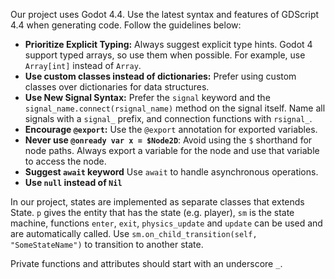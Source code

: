 Our project uses Godot 4.4. Use the latest syntax and features of GDScript 4.4 when generating code. Follow the guidelines below:

- **Prioritize Explicit Typing:** Always suggest explicit type hints. Godot 4 support typed arrays, so use them when possible. For example, use `Array[int]` instead of `Array`.
- **Use custom classes instead of dictionaries:** Prefer using custom classes over dictionaries for data structures.
- **Use New Signal Syntax:** Prefer the `signal` keyword and the `signal_name.connect(rsignal_name)` method on the signal itself. Name all signals with a `signal_` prefix, and connection functions with `rsignal_`.
- **Encourage `@export`:** Use the `@export` annotation for exported variables.
- **Never use `@onready var x = $Node2D`**: Avoid using the `$` shorthand for node paths. Always export a variable for the node and use that variable to access the node.
- **Suggest `await` keyword** Use `await` to handle asynchronous operations.
- **Use `null` instead of `Nil`**

In our project, states are implemented as separate classes that extends State. `p` gives the entity that has the state (e.g. player), `sm` is the state machine, functions `enter`, `exit`, `physics_update` and `update` can be used and are automatically called. Use `sm.on_child_transition(self, "SomeStateName")` to transition to another state.

Private functions and attributes should start with an underscore `_`.
